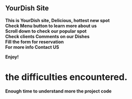 ## YourDish Site  

****This is YourDish site, Delicious, hottest new spot****  
**Check Menu button to learn more about us**  
**Scroll down to check our popular spot**  
**Check clients Comments on our Dishes**  
**Fill the form for reservation**  
**For more info Contact US**  

****Enjoy!****  

# the difficulties encountered.  

**Enough time to understand more the project code**  
